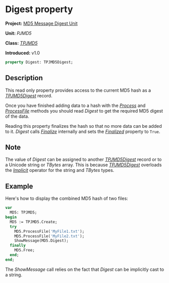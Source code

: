# Digest property

**Project:** [MD5 Message Digest Unit](../API.md)

**Unit:** _PJMD5_

**Class:** [_TPJMD5_](./TPJMD5.md)

**Introduced:** v1.0

```pascal
property Digest: TPJMD5Digest;
```

## Description

This read only property provides access to the current MD5 hash as a [_TPJMD5Digest_](./TPJMD5Digest.md) record.

Once you have finished adding data to a hash with the [_Process_](./TPJMD5-Process.md) and [_ProcessFile_](./TPJMD5-ProcessFile.md) methods you should read _Digest_ to get the required MD5 digest of the data.

Reading this property finalizes the hash so that no more data can be added to it. _Digest_ calls [_Finalize_](./TPJMD5-Finalize.md) internally and sets the [_Finalized_](./TPJMD5-Finalized.md) property to `True`.

## Note

The value of _Digest_ can be assigned to another [_TPJMD5Digest_](./TPJMD5Digest.md) record or to a Unicode string or _TBytes_ array. This is because [_TPJMD5Digest_](./TPJMD5Digest.md) overloads the [_Implicit_](./TPJMD5Digest-Implicit.md) operator for the string and _TBytes_ types.

## Example

Here's how to display the combined MD5 hash of two files:

```pascal
var
  MD5: TPJMD5;
begin
  MD5 := TPJMD5.Create;
  try
    MD5.ProcessFile('MyFile1.txt');
    MD5.ProcessFile('MyFile2.txt');
    ShowMessage(MD5.Digest);
  finally
    MD5.Free;
  end;
end;
```

The _ShowMessage_ call relies on the fact that _Digest_ can be implicitly cast to a string.
